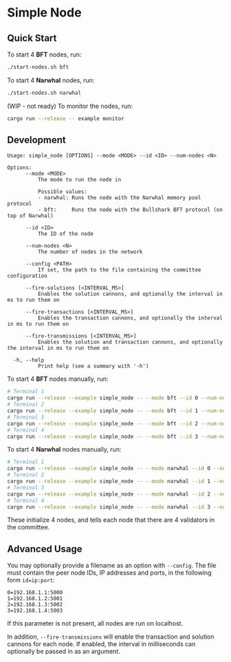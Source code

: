 # Simple Node

## Quick Start

To start 4 **BFT** nodes, run:
```bash
./start-nodes.sh bft
```

To start 4 **Narwhal** nodes, run:
```bash
./start-nodes.sh narwhal
```

(WIP - not ready) To monitor the nodes, run:
```bash
cargo run --release -- example monitor
```

## Development

```
Usage: simple_node [OPTIONS] --mode <MODE> --id <ID> --num-nodes <N>

Options:
      --mode <MODE>
          The mode to run the node in

          Possible values:
          - narwhal: Runs the node with the Narwhal memory pool protocol
          - bft:     Runs the node with the Bullshark BFT protocol (on top of Narwhal)

      --id <ID>
          The ID of the node

      --num-nodes <N>
          The number of nodes in the network

      --config <PATH>
          If set, the path to the file containing the committee configuration

      --fire-solutions [<INTERVAL_MS>]
          Enables the solution cannons, and optionally the interval in ms to run them on

      --fire-transactions [<INTERVAL_MS>]
          Enables the transaction cannons, and optionally the interval in ms to run them on

      --fire-transmissions [<INTERVAL_MS>]
          Enables the solution and transaction cannons, and optionally the interval in ms to run them on

  -h, --help
          Print help (see a summary with '-h')
```

To start 4 **BFT** nodes manually, run:
```bash
# Terminal 1
cargo run --release --example simple_node -- --mode bft --id 0 --num-nodes 4 --fire-transmissions
# Terminal 2
cargo run --release --example simple_node -- --mode bft --id 1 --num-nodes 4 --fire-transmissions
# Terminal 3
cargo run --release --example simple_node -- --mode bft --id 2 --num-nodes 4 --fire-transmissions
# Terminal 4
cargo run --release --example simple_node -- --mode bft --id 3 --num-nodes 4 --fire-transmissions
```

To start 4 **Narwhal** nodes manually, run:
```bash
# Terminal 1
cargo run --release --example simple_node -- --mode narwhal --id 0 --num-nodes 4 --fire-transmissions
# Terminal 2
cargo run --release --example simple_node -- --mode narwhal --id 1 --num-nodes 4 --fire-transmissions
# Terminal 3
cargo run --release --example simple_node -- --mode narwhal --id 2 --num-nodes 4 --fire-transmissions
# Terminal 4
cargo run --release --example simple_node -- --mode narwhal --id 3 --num-nodes 4 --fire-transmissions
```

These initialize 4 nodes, and tells each node that there are 4 validators in the committee.

## Advanced Usage

You may optionally provide a filename as an option with `--config`.
The file must contain the peer node IDs, IP addresses and ports, in the following form `id=ip:port`:
```
0=192.168.1.1:5000
1=192.168.1.2:5001
2=192.168.1.3:5002
3=192.168.1.4:5003
```

If this parameter is not present, all nodes are run on localhost.

In addition, `--fire-transmissions` will enable the transaction and solution cannons for each node.
If enabled, the interval in milliseconds can optionally be passed in as an argument.
